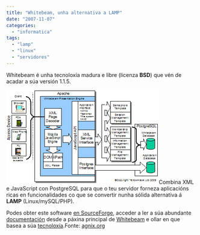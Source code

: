 ```yaml
---
title: "Whitebeam, unha alternativa a LAMP"
date: "2007-11-07"
categories: 
  - "informatica"
tags: 
  - "lamp"
  - "linux"
  - "servidores"
---
```


Whitebeam é unha tecnoloxía madura e libre (licenza **BSD**) que vén de acadar a súa versión 1.1.5.

[![Whitebeam](images/architecture_small.gif)](http://www.whitebeam.org/overview/architecture.rhtm)Combina XML e JavaScript con PostgreSQL para que o teu servidor forneza aplicacións ricas en funcionalidades co que se convertir nunha sólida alternativa á **LAMP** (Linux/mySQL/PHP).

Podes obter este software [en SourceForge](http://sourceforge.net/projects/whitebeam), acceder a ler a súa abundante [documentación](http://www.whitebeam.org/overview/doc.rhtm) desde a páxina principal de [Whitebeam](http://www.whitebeam.org/) e ollar en que basea a súa [tecnoloxía](http://www.whitebeam.org/overview/architecture.rhtm).Fonte: [agnix.org](http://agnix.org)
